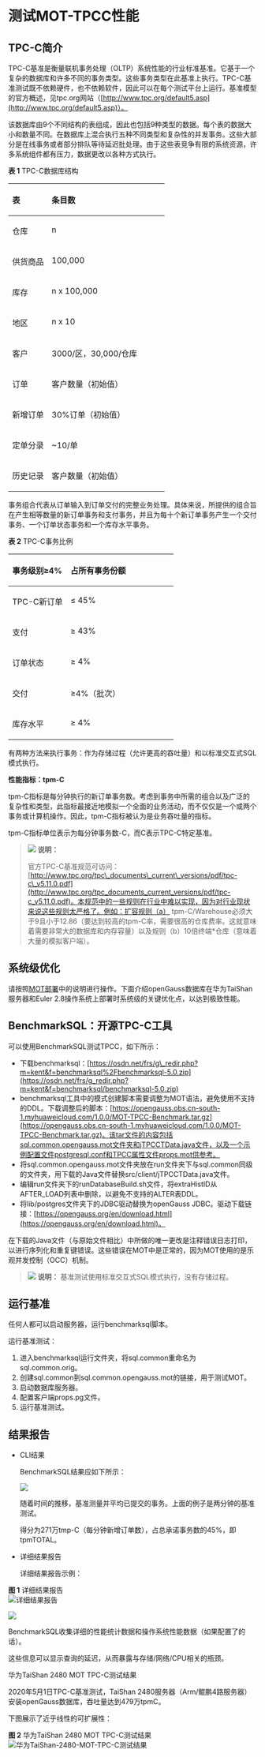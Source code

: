 # 测试MOT-TPCC性能<a name="ZH-CN_TOPIC_0280525151"></a>

## TPC-C简介<a name="section46845508"></a>

TPC-C基准是衡量联机事务处理（OLTP）系统性能的行业标准基准。它基于一个复杂的数据库和许多不同的事务类型。这些事务类型在此基准上执行。TPC-C基准测试既不依赖硬件，也不依赖软件，因此可以在每个测试平台上运行。基准模型的官方概述，见tpc.org网站（[http://www.tpc.org/default5.asp](http://www.tpc.org/default5.asp)）。

该数据库由9个不同结构的表组成，因此也包括9种类型的数据。每个表的数据大小和数量不同。在数据库上混合执行五种不同类型和复杂性的并发事务。这些大部分是在线事务或者部分排队等待延迟批处理。由于这些表竞争有限的系统资源，许多系统组件都有压力，数据更改以各种方式执行。

**表 1**  TPC-C数据库结构

<a name="table58783505"></a>
<table><thead align="left"><tr id="row35451093"><th class="cellrowborder" valign="top" width="25.25%" id="mcps1.2.3.1.1"><p id="p52966322"><a name="p52966322"></a><a name="p52966322"></a>表</p>
</th>
<th class="cellrowborder" valign="top" width="74.75%" id="mcps1.2.3.1.2"><p id="p62413679"><a name="p62413679"></a><a name="p62413679"></a>条目数</p>
</th>
</tr>
</thead>
<tbody><tr id="row22343220"><td class="cellrowborder" valign="top" width="25.25%" headers="mcps1.2.3.1.1 "><p id="p64970410"><a name="p64970410"></a><a name="p64970410"></a>仓库</p>
</td>
<td class="cellrowborder" valign="top" width="74.75%" headers="mcps1.2.3.1.2 "><p id="p28111864"><a name="p28111864"></a><a name="p28111864"></a>n</p>
</td>
</tr>
<tr id="row51680192"><td class="cellrowborder" valign="top" width="25.25%" headers="mcps1.2.3.1.1 "><p id="p25346055"><a name="p25346055"></a><a name="p25346055"></a>供货商品</p>
</td>
<td class="cellrowborder" valign="top" width="74.75%" headers="mcps1.2.3.1.2 "><p id="p39764537"><a name="p39764537"></a><a name="p39764537"></a>100,000</p>
</td>
</tr>
<tr id="row22336519"><td class="cellrowborder" valign="top" width="25.25%" headers="mcps1.2.3.1.1 "><p id="p64427591"><a name="p64427591"></a><a name="p64427591"></a>库存</p>
</td>
<td class="cellrowborder" valign="top" width="74.75%" headers="mcps1.2.3.1.2 "><p id="p51252392"><a name="p51252392"></a><a name="p51252392"></a>n x 100,000</p>
</td>
</tr>
<tr id="row58618348"><td class="cellrowborder" valign="top" width="25.25%" headers="mcps1.2.3.1.1 "><p id="p50465761"><a name="p50465761"></a><a name="p50465761"></a>地区</p>
</td>
<td class="cellrowborder" valign="top" width="74.75%" headers="mcps1.2.3.1.2 "><p id="p61194826"><a name="p61194826"></a><a name="p61194826"></a>n x 10</p>
</td>
</tr>
<tr id="row13882526"><td class="cellrowborder" valign="top" width="25.25%" headers="mcps1.2.3.1.1 "><p id="p50742801"><a name="p50742801"></a><a name="p50742801"></a>客户</p>
</td>
<td class="cellrowborder" valign="top" width="74.75%" headers="mcps1.2.3.1.2 "><p id="p16526188"><a name="p16526188"></a><a name="p16526188"></a>3000/区，30,000/仓库</p>
</td>
</tr>
<tr id="row14517968"><td class="cellrowborder" valign="top" width="25.25%" headers="mcps1.2.3.1.1 "><p id="p35104796"><a name="p35104796"></a><a name="p35104796"></a>订单</p>
</td>
<td class="cellrowborder" valign="top" width="74.75%" headers="mcps1.2.3.1.2 "><p id="p24916195"><a name="p24916195"></a><a name="p24916195"></a>客户数量（初始值）</p>
</td>
</tr>
<tr id="row22919169"><td class="cellrowborder" valign="top" width="25.25%" headers="mcps1.2.3.1.1 "><p id="p44513423"><a name="p44513423"></a><a name="p44513423"></a>新增订单</p>
</td>
<td class="cellrowborder" valign="top" width="74.75%" headers="mcps1.2.3.1.2 "><p id="p48817485"><a name="p48817485"></a><a name="p48817485"></a>30%订单（初始值）</p>
</td>
</tr>
<tr id="row36704181"><td class="cellrowborder" valign="top" width="25.25%" headers="mcps1.2.3.1.1 "><p id="p20248703"><a name="p20248703"></a><a name="p20248703"></a>定单分录</p>
</td>
<td class="cellrowborder" valign="top" width="74.75%" headers="mcps1.2.3.1.2 "><p id="p29532237"><a name="p29532237"></a><a name="p29532237"></a>~10/单</p>
</td>
</tr>
<tr id="row64463545"><td class="cellrowborder" valign="top" width="25.25%" headers="mcps1.2.3.1.1 "><p id="p54164681"><a name="p54164681"></a><a name="p54164681"></a>历史记录</p>
</td>
<td class="cellrowborder" valign="top" width="74.75%" headers="mcps1.2.3.1.2 "><p id="p25263058"><a name="p25263058"></a><a name="p25263058"></a>客户数量（初始值）</p>
</td>
</tr>
</tbody>
</table>

事务组合代表从订单输入到订单交付的完整业务处理。具体来说，所提供的组合旨在产生相等数量的新订单事务和支付事务，并且为每十个新订单事务产生一个交付事务、一个订单状态事务和一个库存水平事务。

**表 2**  TPC-C事务比例

<a name="table28940627"></a>
<table><thead align="left"><tr id="row54980168"><th class="cellrowborder" valign="top" width="35.35%" id="mcps1.2.3.1.1"><p id="p24208643"><a name="p24208643"></a><a name="p24208643"></a>事务级别≥4%</p>
</th>
<th class="cellrowborder" valign="top" width="64.64999999999999%" id="mcps1.2.3.1.2"><p id="p14743079"><a name="p14743079"></a><a name="p14743079"></a>占所有事务份额</p>
</th>
</tr>
</thead>
<tbody><tr id="row53338714"><td class="cellrowborder" valign="top" width="35.35%" headers="mcps1.2.3.1.1 "><p id="p25468615"><a name="p25468615"></a><a name="p25468615"></a>TPC-C新订单</p>
</td>
<td class="cellrowborder" valign="top" width="64.64999999999999%" headers="mcps1.2.3.1.2 "><p id="p49691924"><a name="p49691924"></a><a name="p49691924"></a>≤ 45%</p>
</td>
</tr>
<tr id="row44574134"><td class="cellrowborder" valign="top" width="35.35%" headers="mcps1.2.3.1.1 "><p id="p53735095"><a name="p53735095"></a><a name="p53735095"></a>支付</p>
</td>
<td class="cellrowborder" valign="top" width="64.64999999999999%" headers="mcps1.2.3.1.2 "><p id="p57575404"><a name="p57575404"></a><a name="p57575404"></a>≥ 43%</p>
</td>
</tr>
<tr id="row48416589"><td class="cellrowborder" valign="top" width="35.35%" headers="mcps1.2.3.1.1 "><p id="p29429676"><a name="p29429676"></a><a name="p29429676"></a>订单状态</p>
</td>
<td class="cellrowborder" valign="top" width="64.64999999999999%" headers="mcps1.2.3.1.2 "><p id="p34993588"><a name="p34993588"></a><a name="p34993588"></a>≥ 4%</p>
</td>
</tr>
<tr id="row46506838"><td class="cellrowborder" valign="top" width="35.35%" headers="mcps1.2.3.1.1 "><p id="p8957549"><a name="p8957549"></a><a name="p8957549"></a>交付</p>
</td>
<td class="cellrowborder" valign="top" width="64.64999999999999%" headers="mcps1.2.3.1.2 "><p id="p54472897"><a name="p54472897"></a><a name="p54472897"></a>≥4%（批次）</p>
</td>
</tr>
<tr id="row20494029"><td class="cellrowborder" valign="top" width="35.35%" headers="mcps1.2.3.1.1 "><p id="p49403654"><a name="p49403654"></a><a name="p49403654"></a>库存水平</p>
</td>
<td class="cellrowborder" valign="top" width="64.64999999999999%" headers="mcps1.2.3.1.2 "><p id="p42273072"><a name="p42273072"></a><a name="p42273072"></a>≥ 4%</p>
</td>
</tr>
</tbody>
</table>

有两种方法来执行事务：作为存储过程（允许更高的吞吐量）和以标准交互式SQL模式执行。

**性能指标：tpm-C**

tpm-C指标是每分钟执行的新订单事务数。考虑到事务中所需的组合以及广泛的复杂性和类型，此指标最接近地模拟一个全面的业务活动，而不仅仅是一个或两个事务或计算机操作。因此，tpm-C指标被认为是业务吞吐量的指标。

tpm-C指标单位表示为每分钟事务数-C，而C表示TPC-C特定基准。

>![](public_sys-resources/icon-note.gif) **说明：** 
>
>官方TPC-C基准规范可访问：[http://www.tpc.org/tpc\_documents\_current\_versions/pdf/tpc-c\_v5.11.0.pdf](http://www.tpc.org/tpc_documents_current_versions/pdf/tpc-c_v5.11.0.pdf)。本规范中的一些规则在行业中难以实现，因为对行业现状来说这些规则太严格了。例如：扩容规则（a） tpm-C/Warehouse必须大于9且小于12.86（要达到较高的tpm-C率，需要很高的仓库费率。这就意味着需要非常大的数据库和内存容量）以及规则（b）10倍终端\*仓库（意味着大量的模拟客户端）。

## 系统级优化<a name="section18956395"></a>

请按照[MOT部署](../DatabaseAdministrationGuide/MOT部署.md)中的说明进行操作。下面介绍openGauss数据库在华为TaiShan服务器和Euler 2.8操作系统上部署时系统级的关键优化点，以达到极致性能。

## BenchmarkSQL：开源TPC-C工具<a name="section36389828"></a>

可以使用BenchmarkSQL测试TPCC，如下所示：

-   下载benchmarksql：[https://osdn.net/frs/g\_redir.php?m=kent&f=benchmarksql%2Fbenchmarksql-5.0.zip](https://osdn.net/frs/g_redir.php?m=kent&f=benchmarksql/benchmarksql-5.0.zip)
-   benchmarksql工具中的模式创建脚本需要调整为MOT语法，避免使用不支持的DDL。下载调整后的脚本：[https://opengauss.obs.cn-south-1.myhuaweicloud.com/1.0.0/MOT-TPCC-Benchmark.tar.gz](https://opengauss.obs.cn-south-1.myhuaweicloud.com/1.0.0/MOT-TPCC-Benchmark.tar.gz)。该tar文件的内容包括sql.common.opengauss.mot文件夹和jTPCCTData.java文件，以及一个示例配置文件postgresql.conf和TPCC属性文件props.mot供参考。
-   将sql.common.opengauss.mot文件夹放在run文件夹下与sql.common同级的文件夹，用下载的Java文件替换src/client/jTPCCTData.java文件。
-   编辑run文件夹下的runDatabaseBuild.sh文件，将extraHistID从AFTER\_LOAD列表中删除，以避免不支持的ALTER表DDL。
-   将lib/postgres文件夹下的JDBC驱动替换为openGauss JDBC。驱动下载链接：[https://opengauss.org/en/download.html](https://opengauss.org/en/download.html)。

在下载的Java文件（与原始文件相比）中所做的唯一更改是注释错误日志打印，以进行序列化和重复键错误。这些错误在MOT中是正常的，因为MOT使用的是乐观并发控制（OCC）机制。

>![](public_sys-resources/icon-note.gif) **说明：** 
>基准测试使用标准交互式SQL模式执行，没有存储过程。

## 运行基准<a name="section59073002"></a>

任何人都可以启动服务器，运行benchmarksql脚本。

运行基准测试：

1.  进入benchmarksql运行文件夹，将sql.common重命名为sql.common.orig。
2.  创建sql.common到sql.common.opengauss.mot的链接，用于测试MOT。
3.  启动数据库服务器。
4.  配置客户端props.pg文件。
5.  运行基准测试。

## 结果报告<a name="section61894973"></a>

-   CLI结果

    BenchmarkSQL结果应如下所示：

    ![](figures/zh-cn_image_0280525213.jpg)

    随着时间的推移，基准测量并平均已提交的事务。上面的例子是两分钟的基准测试。

    得分为271万tmp-C（每分钟新增订单数），占总承诺事务数的45%，即tpmTOTAL。

-   详细结果报告

    详细结果报告示例：


**图 1**  详细结果报告<a name="fig49333891"></a>  
![](figures/详细结果报告.png "详细结果报告")

![](figures/zh-cn_image_0280525217.png)

BenchmarkSQL收集详细的性能统计数据和操作系统性能数据（如果配置了的话）。

这些信息可以显示查询的延迟，从而暴露与存储/网络/CPU相关的瓶颈。

华为TaiShan 2480 MOT TPC-C测试结果

2020年5月1日TPC-C基准测试，TaiShan 2480服务器（Arm/鲲鹏4路服务器）安装openGauss数据库，吞吐量达到479万tpmC。

下图展示了近乎线性的可扩展性：

**图 2**  华为TaiShan 2480 MOT TPC-C测试结果<a name="fig6118042"></a>  
![](figures/华为TaiShan-2480-MOT-TPC-C测试结果.png "华为TaiShan-2480-MOT-TPC-C测试结果")


